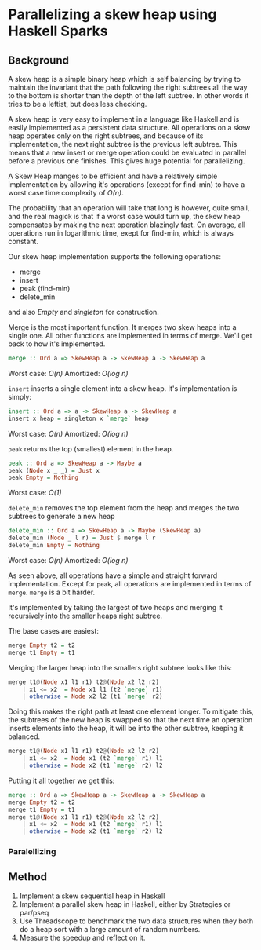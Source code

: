 
# Parallelizing a skew heap using Haskell Sparks

## Background

A skew heap is a simple binary heap which is self balancing
by trying to maintain the invariant that the path following the right
subtrees all the way to the bottom is shorter than the depth of the left
subtree. In other words it tries to be a leftist, but does less checking.

A skew heap is very easy to implement in a language like Haskell and is
easily implemented as a persistent data structure. All operations on a skew
heap operates only on the right subtrees, and because of its implementation,
the next right subtree is the previous left subtree. This means that a new insert
or merge operation could be evaluated in parallel before a previous one
finishes. This gives huge potential for parallelizing.



A Skew Heap manges to be efficient and have a relatively simple
implementation by allowing it's operations (except for find-min)
to have a worst case time complexity of *O(n)*.

The probability that an operation will take that long is however,
quite small, and the real magick is that if a worst case would turn up,
the skew heap compensates by making the next operation blazingly fast.
On average, all operations run in logarithmic time, exept for find-min,
which is always constant.

Our skew heap implementation supports the following operations:

* merge
* insert
* peak (find-min)
* delete_min

and also *Empty* and *singleton* for construction.

Merge is the most important function. It merges two skew heaps into a single one.
All other functions are implemented in terms of merge.
We'll get back to how it's implemented.

```haskell
merge :: Ord a => SkewHeap a -> SkewHeap a -> SkewHeap a
```

Worst case: *O(n)*
Amortized: *O(log n)*

`insert` inserts a single element into a skew heap. It's implementation is simply:

```haskell
insert :: Ord a => a -> SkewHeap a -> SkewHeap a
insert x heap = singleton x `merge` heap
```

Worst case: *O(n)*
Amortized: *O(log n)*

`peak` returns the top (smallest) element in the heap.

```haskell
peak :: Ord a => SkewHeap a -> Maybe a
peak (Node x _ _) = Just x
peak Empty = Nothing
```

Worst case: *O(1)*

`delete_min` removes the top element from the heap and merges
the two subtrees to generate a new heap

```haskell
delete_min :: Ord a => SkewHeap a -> Maybe (SkewHeap a)
delete_min (Node _ l r) = Just $ merge l r
delete_min Empty = Nothing
```

Worst case: *O(n)*
Amortized: *O(log n)*

As seen above, all operations have a simple and straight forward implementation.
Except for `peak`, all operations are implemented in terms of `merge`.
`merge` is a bit harder.

It's implemented by taking the largest of two heaps and merging it recursively
into the smaller heaps right subtree.

The base cases are easiest:

```haskell
merge Empty t2 = t2
merge t1 Empty = t1
```

Merging the larger heap into the smallers right subtree looks like this:

```haskell
merge t1@(Node x1 l1 r1) t2@(Node x2 l2 r2)
    | x1 <= x2  = Node x1 l1 (t2 `merge` r1)
    | otherwise = Node x2 l2 (t1 `merge` r2)
```

Doing this makes the right path at least one element longer.
To mitigate this, the subtrees of the new heap is swapped so that the next time
an operation inserts elements into the heap, it will be into the other subtree,
keeping it balanced.

```haskell
merge t1@(Node x1 l1 r1) t2@(Node x2 l2 r2)
    | x1 <= x2  = Node x1 (t2 `merge` r1) l1
    | otherwise = Node x2 (t1 `merge` r2) l2
```

Putting it all together we get this:

```haskell
merge :: Ord a => SkewHeap a -> SkewHeap a -> SkewHeap a
merge Empty t2 = t2
merge t1 Empty = t1
merge t1@(Node x1 l1 r1) t2@(Node x2 l2 r2)
    | x1 <= x2  = Node x1 (t2 `merge` r1) l1
    | otherwise = Node x2 (t1 `merge` r2) l2
```

### Paralellizing


## Method
1. Implement a skew sequential heap in Haskell
2. Implement a parallel skew heap in Haskell, either by Strategies
or par/pseq
3. Use Threadscope to benchmark the two data structures when they both do a
heap sort with a large amount of random numbers.
4. Measure the speedup and reflect on it.
